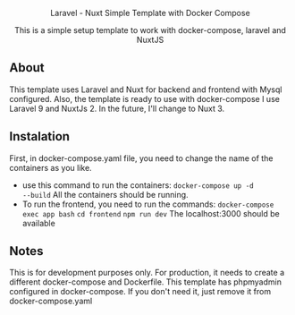 <p align="center">Laravel - Nuxt Simple Template with Docker Compose</p>

<p align="center">
  This is a simple setup template to work with docker-compose, laravel and NuxtJS
</p>

## About
  This template uses Laravel and Nuxt for backend and frontend with Mysql configured.
  Also, the template is ready to use with docker-compose
  I use Laravel 9 and NuxtJs 2. In the future, I'll change to Nuxt 3.


## Instalation

  First, in docker-compose.yaml file, you need to change the name of the containers as you like.
  - use this command to run the containers:
  <code>docker-compose up -d --build</code>
  All the containers should be running.
  - To run the frontend, you need to run the commands:
  <code>docker-compose exec app bash</code>
  <code>cd frontend</code>
  <code>npm run dev</code>
  The localhost:3000 should be available

## Notes

  This is for development purposes only. For production, it needs to create a different docker-compose and Dockerfile.
  This template has phpmyadmin configured in docker-compose. If you don't need it, just remove it from docker-compose.yaml